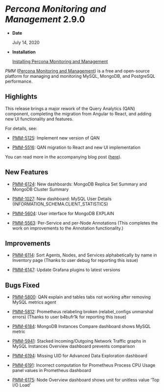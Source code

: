 # *Percona Monitoring and Management* 2.9.0


* **Date**

    July 14, 2020



* **Installation**

    [Installing Percona Monitoring and Management](https://www.percona.com/doc/percona-monitoring-and-management/2.x/install/index-server.html)


*PMM* ([Percona Monitoring and Management](https://www.percona.com/doc/percona-monitoring-and-management/index.html))
is a free and open-source platform for managing and monitoring MySQL, MongoDB, and PostgreSQL
performance.

## Highlights

This release brings a major rework of the Query Analytics (QAN) component, completing the migration from Angular to React, and adding new UI functionality and features.

For details, see:


* [PMM-5125](https://jira.percona.com/browse/PMM-5125): Implement new version of QAN


* [PMM-5516](https://jira.percona.com/browse/PMM-5516): QAN migration to React and new UI implementation

You can read more in the accompanying blog post ([here](https://www.percona.com/blog/2020/07/16/improvements-to-query-analytics-qan-component-of-percona-monitoring-and-management/)).

## New Features


* [PMM-6124](https://jira.percona.com/browse/PMM-6124): New dashboards: MongoDB Replica Set Summary and MongoDB Cluster Summary


* [PMM-1027](https://jira.percona.com/browse/PMM-1027): New dashboard: MySQL User Details (INFORMATION_SCHEMA.CLIENT_STATISTICS)


* [PMM-5604](https://jira.percona.com/browse/PMM-5604): User interface for MongoDB EXPLAIN


* [PMM-5563](https://jira.percona.com/browse/PMM-5563): Per-Service and per-Node Annotations (This completes the work on improvements to the Annotation functionality.)

## Improvements


* [PMM-6114](https://jira.percona.com/browse/PMM-6114): Sort Agents, Nodes, and Services alphabetically by name in Inventory page (Thanks to user debug for reporting this issue)


* [PMM-6147](https://jira.percona.com/browse/PMM-6147): Update Grafana plugins to latest versions

## Bugs Fixed


* [PMM-5800](https://jira.percona.com/browse/PMM-5800): QAN explain and tables tabs not working after removing MySQL metrics agent


* [PMM-5812](https://jira.percona.com/browse/PMM-5812): Prometheus relabeling broken (relabel_configs unmarshal errors) (Thanks to user b4bufr1k for reporting this issue)


* [PMM-6184](https://jira.percona.com/browse/PMM-6184): MongoDB Instances Compare dashboard shows MySQL metric


* [PMM-5941](https://jira.percona.com/browse/PMM-5941): Stacked Incoming/Outgoing Network Traffic graphs in MySQL Instances Overview dashboard prevents comparison


* [PMM-6194](https://jira.percona.com/browse/PMM-6194): Missing UID for Advanced Data Exploration dashboard


* [PMM-6191](https://jira.percona.com/browse/PMM-6191): Incorrect computation for Prometheus Process CPU Usage panel values in Prometheus dashboard


* [PMM-6175](https://jira.percona.com/browse/PMM-6175): Node Overview dashboard shows unit for unitless value ‘Top I/O Load’
